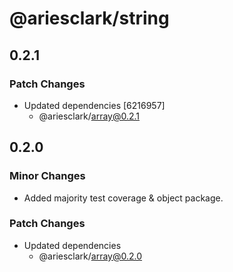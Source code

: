 # @ariesclark/string

## 0.2.1

### Patch Changes

- Updated dependencies [6216957]
  - @ariesclark/array@0.2.1

## 0.2.0

### Minor Changes

- Added majority test coverage & object package.

### Patch Changes

- Updated dependencies
  - @ariesclark/array@0.2.0
